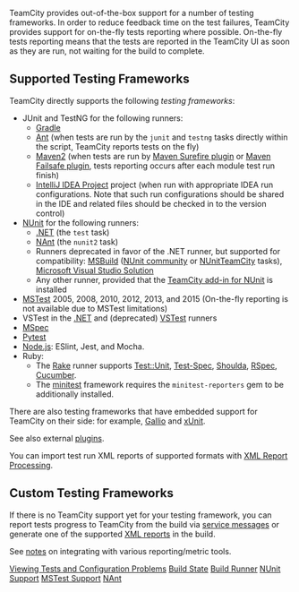 [//]: # (title: Testing Frameworks)
[//]: # (auxiliary-id: Testing Frameworks)

TeamCity provides out-of-the-box support for a number of testing frameworks. In order to reduce feedback time on the test failures, TeamCity provides support for on-the-fly tests reporting where possible. On-the-fly tests reporting means that the tests are reported in the TeamCity UI as soon as they are run, not waiting for the build to complete.

## Supported Testing Frameworks

TeamCity directly supports the following _testing frameworks_:
* JUnit and TestNG for the following runners:
  * [Gradle](gradle.md)
  * [Ant](ant.md) (when tests are run by the `junit` and `testng` tasks directly within the script, TeamCity reports tests on the fly)
  * [Maven2](maven.md) (when tests are run by [Maven Surefire plugin](http://maven.apache.org/plugins/maven-surefire-plugin/) or [Maven Failsafe plugin](http://maven.apache.org/surefire/maven-failsafe-plugin/integration-test-mojo.html), tests reporting occurs after each module test run finish)
  * [IntelliJ IDEA Project](intellij-idea-project.md) project (when run with appropriate IDEA run configurations. Note that such run configurations should be shared in the IDE and related files should be checked in to the version control)
* [NUnit](nunit-support.md) for the following runners:
  * [.NET](net.md) (the `test` task)
  * [NAnt](nant.md) (the `nunit2` task)
  * Runners deprecated in favor of the .NET runner, but supported for compatibility: [MSBuild](msbuild.md) ([NUnit community](nunit.md) or [NUnitTeamCity](nunit-support.md#Using+NUnit+for+MSBuild) tasks), [Microsoft Visual Studio Solution](visual-studio-sln.md)
  * Any other runner, provided that the [TeamCity add-in for NUnit](nunit-support.md#TeamCity+Add-in+for+NUnit) is installed
* [MSTest](mstest-support.md) 2005, 2008, 2010, 2012, 2013, and 2015 (On-the-fly reporting is not available due to MSTest limitations)
* VSTest in the [.NET](net.md) and (deprecated) [VSTest](visual-studio-tests.md) runners
* [MSpec](mspec.md)
* [Pytest](python.md)
* [Node.js](nodejs.md): ESlint, Jest, and Mocha.
* Ruby:
  * The [Rake](rake.md) runner supports [Test::Unit](http://ruby-doc.org/stdlib/libdoc/test/unit/rdoc/classes/Test/Unit.html), [Test-Spec](http://search.cpan.org/~philip/Test-Spec-0.48/lib/Test/Spec.pm), [Shoulda](http://github.com/thoughtbot/shoulda), [RSpec](http://rspec.info/), [Cucumber](http://cukes.info).
  * The [minitest](https://rubygems.org/gems/minitest) framework requires the `minitest-reporters` gem to be additionally installed.

There are also testing frameworks that have embedded support for TeamCity on their side: for example, [Gallio](net-testing-frameworks-support.md#Gallio) and [xUnit](net-testing-frameworks-support.md#xUnit).

See also external [plugins](https://plugins.jetbrains.com/teamcity). 

You can import test run XML reports of supported formats with [XML Report Processing](xml-report-processing.md).

## Custom Testing Frameworks

If there is no TeamCity support yet for your testing framework, you can report tests progress to TeamCity from the build via [service messages](service-messages.md#Reporting+Tests) or generate one of the supported [XML reports](xml-report-processing.md) in the build.

See [notes](how-to.md#Integrate+with+Build+and+Reporting+Tools) on integrating with various reporting/metric tools.

<seealso>
        <category ref="user-guide">
            <a href="viewing-tests-and-configuration-problems.md">Viewing Tests and Configuration Problems</a>
        </category>
        <category ref="concepts">
            <a href="build-state.md">Build State</a>
            <a href="build-runner.md">Build Runner</a>
        </category>
        <category ref="admin-guide">
            <a href="nunit-support.md">NUnit Support</a>
            <a href="mstest-support.md">MSTest Support</a>
            <a href="nant.md">NAnt</a>
        </category>
</seealso>
